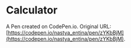 # Calculator

A Pen created on CodePen.io. Original URL: [https://codepen.io/nastya_entina/pen/zYKbBjM](https://codepen.io/nastya_entina/pen/zYKbBjM).


